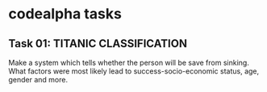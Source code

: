 # codealpha tasks

## Task 01: TITANIC CLASSIFICATION
Make a system which tells whether the person will be save from sinking. What factors were most likely lead to success-socio-economic status, age, gender and more.
